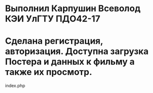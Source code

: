 # Выполнил Карпушин Всеволод КЭИ УлГТУ ПДО42-17
# Сделана регистрация, авторизация. Доступна загрузка Постера и данных к фильму а также их просмотр.
index.php
